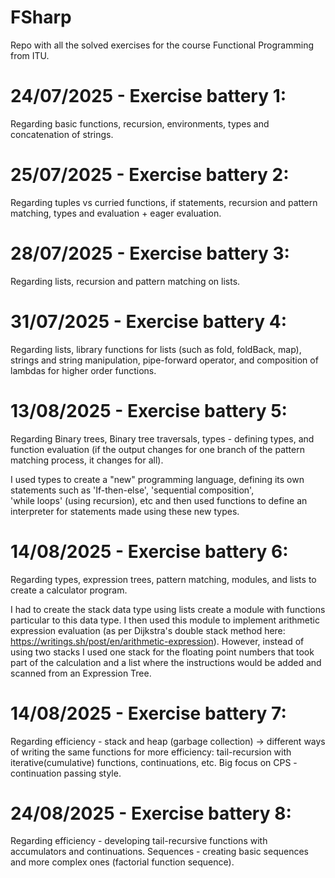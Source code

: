 # FSharp
Repo with all the solved exercises for the course Functional Programming from ITU.

# 24/07/2025 - Exercise battery 1: 
Regarding basic functions, recursion, environments, types and concatenation of strings.

# 25/07/2025 - Exercise battery 2:
Regarding tuples vs curried functions, if statements, recursion and pattern matching, types and evaluation + eager evaluation.

# 28/07/2025 - Exercise battery 3:
Regarding lists, recursion and pattern matching on lists.

# 31/07/2025 - Exercise battery 4:
Regarding lists, library functions for lists (such as fold, foldBack, map), strings and string manipulation, pipe-forward operator, 
and composition of lambdas for higher order functions.

# 13/08/2025 - Exercise battery 5:
Regarding Binary trees, Binary tree traversals, types - defining types, and function evaluation (if the output changes 
for one branch of the pattern matching process, it changes for all).

I used types to create a "new" programming language, defining its own statements such as 'If-then-else', 'sequential composition',  
'while loops' (using recursion), etc and then used functions to define an interpreter for statements made using these new types.

# 14/08/2025 - Exercise battery 6:
Regarding types, expression trees, pattern matching, modules, and lists to create a calculator program.

I had to create the stack data type using lists create a module with functions particular to this data type.
I then used this module to implement arithmetic expression evaluation (as per Dijkstra's double stack 
method here: https://writings.sh/post/en/arithmetic-expression). 
However, instead of using two stacks I used one stack for the floating point numbers that took part of the calculation and a list where the instructions would be added and scanned from an Expression Tree.

# 14/08/2025 - Exercise battery 7:
Regarding efficiency - stack and heap (garbage collection) -> different ways of writing the same functions for more efficiency: tail-recursion with iterative(cumulative) functions, continuations, etc.
Big focus on CPS - continuation passing style.

# 24/08/2025 - Exercise battery 8:
Regarding efficiency - developing tail-recursive functions with accumulators and continuations.
Sequences - creating basic sequences and more complex ones (factorial function sequence).
